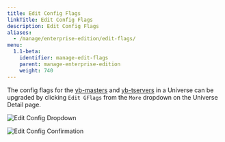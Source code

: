 ```yaml
---
title: Edit Config Flags
linkTitle: Edit Config Flags
description: Edit Config Flags
aliases:
  - /manage/enterprise-edition/edit-flags/
menu:
  1.1-beta:
    identifier: manage-edit-flags
    parent: manage-enterprise-edition
    weight: 740
---
```


The config flags for the [yb-masters](../../../admin/yb-master/) and [yb-tservers](../../../admin/yb-tserver/) in a Universe can be upgraded by clicking `Edit GFlags` from the `More` dropdown on the Universe Detail page.

![Edit Config Dropdown](/images/ee/edit-config-1.png)

![Edit Config Confirmation](/images/ee/edit-config-2.png)
